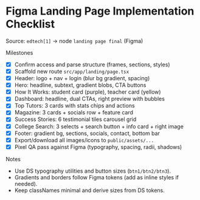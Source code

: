 # Figma Landing Page Implementation Checklist

Source: `edtech[1]` → node `landing page final` (Figma)

Milestones
- [x] Confirm access and parse structure (frames, sections, styles)
- [x] Scaffold new route `src/app/landing/page.tsx`
- [x] Header: logo + nav + login (blur bg gradient, spacing)
- [x] Hero: headline, subtext, gradient blobs, CTA buttons
- [x] How It Works: student card (purple), teacher card (yellow)
- [x] Dashboard: headline, dual CTAs, right preview with bubbles
- [x] Top Tutors: 3 cards with stats chips and actions
- [x] Magazine: 3 cards + socials row + feature card
- [x] Success Stories: 6 testimonial tiles carousel grid
- [x] College Search: 3 selects + search button + info card + right image
- [x] Footer: gradient bg, sections, socials, contact, bottom bar
- [x] Export/download all images/icons to `public/assets/...`
- [x] Pixel QA pass against Figma (typography, spacing, radii, shadows)

Notes
- Use DS typography utilities and button sizes (`btn1/btn2/btn3`).
- Gradients and borders follow Figma tokens (add as inline styles if needed).
- Keep classNames minimal and derive sizes from DS tokens.
